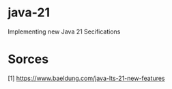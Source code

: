# java-21
Implementing new Java 21 Secifications




# Sorces
[1] https://www.baeldung.com/java-lts-21-new-features
